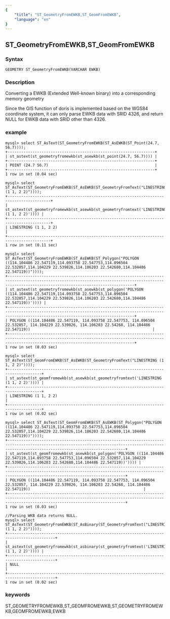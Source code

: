 ```yaml
---
{
    "title": "ST_GeometryFromEWKB,ST_GeomFromEWKB",
    "language": "en"
}
---
```


<!-- 
Licensed to the Apache Software Foundation (ASF) under one
or more contributor license agreements.  See the NOTICE file
distributed with this work for additional information
regarding copyright ownership.  The ASF licenses this file
to you under the Apache License, Version 2.0 (the
"License"); you may not use this file except in compliance
with the License.  You may obtain a copy of the License at

  http://www.apache.org/licenses/LICENSE-2.0

Unless required by applicable law or agreed to in writing,
software distributed under the License is distributed on an
"AS IS" BASIS, WITHOUT WARRANTIES OR CONDITIONS OF ANY
KIND, either express or implied.  See the License for the
specific language governing permissions and limitations
under the License.
-->

## ST_GeometryFromEWKB,ST_GeomFromEWKB

### Syntax

`GEOMETRY ST_GeometryFromEWKB(VARCHAR EWKB)`

### Description

Converting a EWKB (Extended Well-known binary) into a corresponding memory geometry

Since the GIS function of doris is implemented based on the WGS84 coordinate system, it can only parse EWKB data with SRID 4326, and return NULL for EWKB data with SRID other than 4326.

### example

```
mysql> select ST_AsText(ST_GeometryFromEWKB(ST_AsEWKB(ST_Point(24.7, 56.7))));
+-----------------------------------------------------------------+
| st_astext(st_geometryfromewkb(st_asewkb(st_point(24.7, 56.7)))) |
+-----------------------------------------------------------------+
| POINT (24.7 56.7)                                               |
+-----------------------------------------------------------------+
1 row in set (0.04 sec)

mysql> select ST_AsText(ST_GeometryFromEWKB(ST_AsEWKB(ST_GeometryFromText("LINESTRING (1 1, 2 2)"))));
+-----------------------------------------------------------------------------------------+
| st_astext(st_geometryfromewkb(st_asewkb(st_geometryfromtext('LINESTRING (1 1, 2 2)')))) |
+-----------------------------------------------------------------------------------------+
| LINESTRING (1 1, 2 2)                                                                   |
+-----------------------------------------------------------------------------------------+
1 row in set (0.11 sec)

mysql> select ST_AsText(ST_GeometryFromEWKB(ST_AsEWKB(ST_Polygon("POLYGON ((114.104486 22.547119,114.093758 22.547753,114.096504 22.532057,114.104229 22.539826,114.106203 22.542680,114.104486 22.547119))"))));
+----------------------------------------------------------------------------------------------------------------------------------------------------------------------------------------------------+
| st_astext(st_geometryfromewkb(st_asewkb(st_polygon('POLYGON ((114.104486 22.547119,114.093758 22.547753,114.096504 22.532057,114.104229 22.539826,114.106203 22.542680,114.104486 22.547119))')))) |
+----------------------------------------------------------------------------------------------------------------------------------------------------------------------------------------------------+
| POLYGON ((114.104486 22.547119, 114.093758 22.547753, 114.096504 22.532057, 114.104229 22.539826, 114.106203 22.54268, 114.104486 22.547119))                                                      |
+----------------------------------------------------------------------------------------------------------------------------------------------------------------------------------------------------+
1 row in set (0.03 sec)

mysql> select ST_AsText(ST_GeomFromEWKB(ST_AsEWKB(ST_GeometryFromText("LINESTRING (1 1, 2 2)"))));
+-------------------------------------------------------------------------------------+
| st_astext(st_geomfromewkb(st_asewkb(st_geometryfromtext('LINESTRING (1 1, 2 2)')))) |
+-------------------------------------------------------------------------------------+
| LINESTRING (1 1, 2 2)                                                               |
+-------------------------------------------------------------------------------------+
1 row in set (0.02 sec)

mysql> select ST_AsText(ST_GeomFromEWKB(ST_AsEWKB(ST_Polygon("POLYGON ((114.104486 22.547119,114.093758 22.547753,114.096504 22.532057,114.104229 22.539826,114.106203 22.542680,114.104486 22.547119))"))));
+------------------------------------------------------------------------------------------------------------------------------------------------------------------------------------------------+
| st_astext(st_geomfromewkb(st_asewkb(st_polygon('POLYGON ((114.104486 22.547119,114.093758 22.547753,114.096504 22.532057,114.104229 22.539826,114.106203 22.542680,114.104486 22.547119))')))) |
+------------------------------------------------------------------------------------------------------------------------------------------------------------------------------------------------+
| POLYGON ((114.104486 22.547119, 114.093758 22.547753, 114.096504 22.532057, 114.104229 22.539826, 114.106203 22.54268, 114.104486 22.547119))                                                  |
+------------------------------------------------------------------------------------------------------------------------------------------------------------------------------------------------+
1 row in set (0.03 sec)

//Parsing WKB data returns NULL.
mysql> select ST_AsText(ST_GeometryFromEWKB(ST_AsBinary(ST_GeometryFromText("LINESTRING (1 1, 2 2)"))));
+-------------------------------------------------------------------------------------------+
| st_astext(st_geometryfromewkb(st_asbinary(st_geometryfromtext('LINESTRING (1 1, 2 2)')))) |
+-------------------------------------------------------------------------------------------+
| NULL                                                                                      |
+-------------------------------------------------------------------------------------------+
1 row in set (0.02 sec)

```
### keywords
ST_GEOMETRYFROMEWKB,ST_GEOMFROMEWKB,ST,GEOMETRYFROMEWKB,GEOMFROMEWKB,EWKB
